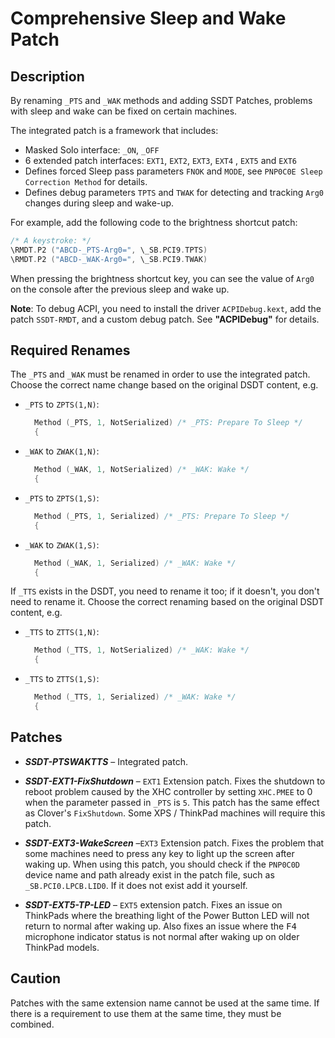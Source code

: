 # Comprehensive Sleep and Wake Patch

## Description

By renaming `_PTS` and `_WAK` methods and adding SSDT Patches, problems with sleep and wake can be fixed on certain machines.

The integrated patch is a framework that includes:

  - Masked Solo interface: `_ON`, `_OFF`
  - 6 extended patch interfaces: `EXT1`, `EXT2`, `EXT3`, `EXT4` , `EXT5` and `EXT6`
  - Defines forced Sleep pass parameters `FNOK` and `MODE`, see `PNP0C0E Sleep Correction Method` for details.
  - Defines debug parameters `TPTS` and `TWAK` for detecting and tracking `Arg0` changes during sleep and wake-up. 

For example, add the following code to the brightness shortcut patch:
   
```swift
/* A keystroke: */
\RMDT.P2 ("ABCD-_PTS-Arg0=", \_SB.PCI9.TPTS)
\RMDT.P2 ("ABCD-_WAK-Arg0=", \_SB.PCI9.TWAK)
```
When pressing the brightness shortcut key, you can see the value of `Arg0` on the console after the previous sleep and wake up.

**Note**: To debug ACPI, you need to install the driver `ACPIDebug.kext`, add the patch `SSDT-RMDT`, and a custom debug patch. See **"ACPIDebug"** for details.

## Required Renames

The `_PTS` and `_WAK` must be renamed in order to use the integrated patch. Choose the correct name change based on the original DSDT content, e.g.

- `_PTS` to `ZPTS(1,N)`:

  ```swift
    Method (_PTS, 1, NotSerialized) /* _PTS: Prepare To Sleep */
    {
  ```

- `_WAK` to `ZWAK(1,N)`:

  ```swift
    Method (_WAK, 1, NotSerialized) /* _WAK: Wake */
    {
  ```

- `_PTS` to `ZPTS(1,S)`:

  ```swift
    Method (_PTS, 1, Serialized) /* _PTS: Prepare To Sleep */
    {
  ```

- `_WAK` to `ZWAK(1,S)`:

  ```swift
    Method (_WAK, 1, Serialized) /* _WAK: Wake */
    {
  ```

If `_TTS` exists in the DSDT, you need to rename it too; if it doesn't, you don't need to rename it. Choose the correct renaming based on the original DSDT content, e.g.

- `_TTS` to `ZTTS(1,N)`:

  ```swift
    Method (_TTS, 1, NotSerialized) /* _WAK: Wake */
    {
  ```

- `_TTS` to `ZTTS(1,S)`:

  ```swift
    Method (_TTS, 1, Serialized) /* _WAK: Wake */
    {
  ```


## Patches

- ***SSDT-PTSWAKTTS*** – Integrated patch.

- ***SSDT-EXT1-FixShutdown*** – `EXT1` Extension patch. Fixes the shutdown to reboot problem caused by the XHC controller by setting `XHC.PMEE` to 0 when the parameter passed in `_PTS` is `5`. This patch has the same effect as Clover's `FixShutdown`. Some XPS / ThinkPad machines will require this patch.

- ***SSDT-EXT3-WakeScreen*** –`EXT3` Extension patch. Fixes the problem that some machines need to press any key to light up the screen after waking up. When using this patch, you should check if the `PNP0C0D` device name and path already exist in the patch file, such as `_SB.PCI0.LPCB.LID0`. If it does not exist add it yourself.

- ***SSDT-EXT5-TP-LED*** – `EXT5` extension patch. Fixes an issue on ThinkPads where the breathing light of the Power Button LED will not return to normal after waking up. Also fixes an issue where the <kbd>F4</kbd> microphone indicator status is not normal after waking up on older ThinkPad models.

## Caution

Patches with the same extension name cannot be used at the same time. If there is a requirement to use them at the same time, they must be combined.